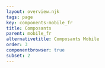 ```yaml
---
layout: overview.njk
tags: page
key: components-mobile_fr
title: Composants
parent: mobile_fr
alternativetitle: Composants Mobile
order: 3
componentbrowser: true
subset: 2
---
```

